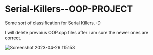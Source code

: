 # Serial-Killers--OOP-PROJECT

Some sort of classification for Serial Killers. :D

I will delete prevoius OOP.cpp files after i am sure the newer ones are correct. 

![Screenshot 2023-04-26 115153](https://user-images.githubusercontent.com/95474661/234700932-e6d74a16-f7c7-4642-9199-a69af426345a.png)

